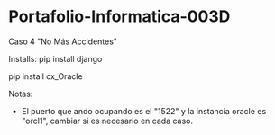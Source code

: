 # Portafolio-Informatica-003D
Caso 4 "No Más Accidentes"

Installs:
pip install django

pip install cx_Oracle

Notas: 
- El puerto que ando ocupando es el "1522" y la instancia oracle es "orcl1", cambiar si es necesario en cada caso.
